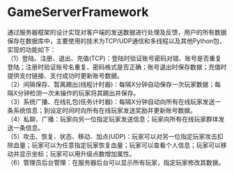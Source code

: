 # GameServerFramework
通过服务器框架的设计实现对客户端的发送数据进行处理及反馈，用户的所有数据保存在数据库中，主要使用的技术为TCP/UDP通信和多线程以及其他Python包，实现的功能如下：  
（1）登陆、注册、退出、充值(TCP)：登陆时验证账号密码对错、账号是否重复登陆；注册时验证账号名重复、密码格式是否正确；账号退出时保存数据；充值时提供支付链接、支付成功时更新账号数据。  
（2）间隔保存、暂离踢出(线程计时器)：每隔X分钟自动保存一次玩家数据；每隔X分钟检测一次未操作的玩家将其踢出并保存。  
（3）系统广播、在线礼包(任务计时器)：每隔X分钟自动向所有在线玩家发送一条系统信息；到设定时间时向所有在线玩家发送奖励并更新账号数据。  
（4）私聊、广播：玩家向另一位指定玩家发送信息；玩家向所有在线玩家群体发送一条信息。  
（5）攻击、恢复、状态、移动、加点(UDP)：玩家可以对另一位指定玩家攻击扣除血量；玩家可以为任意指定玩家恢复血量；玩家可以查看个人信息；玩家可以移动并显示坐标；玩家可以用升级点数增加属性。  
（6）管理员后台管理：在服务器后台可以显示所有玩家，指定玩家修改其数据。  
